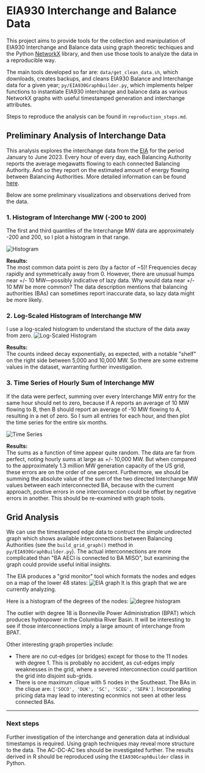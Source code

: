 # EIA930 Interchange and Balance Data
This project aims to provide tools for the collection and manipulation of EIA930 Interchange and Balance data using graph theoretic techiques and the Python [NetworkX](https://networkx.org/) library, and then use those tools to analyze the data in a reproducible way.

The main tools developed so far are: `data/get_clean_data.sh`, which downloads, creates backups, and cleans EIA930 Balance and Interchange data for a given year; `py/EIA930GraphBuilder.py`, which implements helper functions to instantiate EIA930 interchange and balance data as various NetworkX graphs with useful timestamped generation and interchange attributes.

Steps to reproduce the analysis can be found in `reproduction_steps.md`.

## Preliminary Analysis of Interchange Data
This analysis explores the interchange data from the [EIA](https://www.eia.gov/electricity/gridmonitor/about) for the period January to June 2023. Every hour of every day, each Balancing Authority reports the average megawatts flowing to each connected Balancing Authority. And so they report on the estimated amount of energy flowing between Balancing Authorities. More detailed information can be found [here](https://www.eia.gov/electricity/gridmonitor/about).

Below are some preliminary visualizations and observations derived from the data.

### 1. Histogram of Interchange MW (-200 to 200)
The first and third quantiles of the Interchange MW data are approximately -200 and 200, so I plot a histogram in that range.

![Histogram](fig/middle_histogram.png)



**Results:**  
The most common data point is zero (by a factor of ~5)! Frequencies decay rapidly and symmetrically away from 0. However, there are unusual humps near +/- 10 MW—possibly indicative of lazy data. Why would data near +/- 10 MW be more common? The data description mentions that balancing authorities (BAs) can sometimes report inaccurate data, so lazy data might be more likely.

### 2. Log-Scaled Histogram of Interchange MW
I use a log-scaled histogram to understand the stucture of the data away from zero.
![Log-Scaled Histogram](fig/log_scaled_histogram.png)

**Results:**  
The counts indeed decay exponentially, as expected, with a notable "shelf" on the right side between 5,000 and 10,000 MW. So there are some extreme values in the dataset, warranting further investigation.

### 3. Time Series of Hourly Sum of Interchange MW
If the data were perfect, summing over every Interchange MW entry for the same hour should net to zero, because if A reports an average of 10 MW flowing to B, then B should report an average of -10 MW flowing to A, resulting in a net of zero. So I sum all entries for each hour, and then plot the time series for the entire six months.

![Time Series](fig/interchange_MW_time_series.png)

**Results:**  
The sums as a function of time appear quite random. The data are far from perfect, noting hourly sums at large as +/- 10,000 MW. But when compared to the approximately 1.3 million MW generation capacity of the US grid, these errors are on the order of one percent. Furthermore, we should be summing the absolute value of the sum of the two directed Interchange MW values between each interconnected BA, because with the current approach, postive errors in one interconnection could be offset by negative errors in another. This should be re-examined with graph tools.


## Grid Analysis
We can use the timestamped edge data to contruct the simple undirected graph which shows available interconnections between Balancing Authorities (see the `build_grid_graph()` method in `py/EIA930GraphBuilder.py`). The actual interconnections are more complicated than "BA AECI is connected to BA MISO", but examining the graph could provide useful initial insights.

The EIA produces a "grid monitor" tool which formats the nodes and edges on a map of the lower 48 states:
![EIA graph](fig/eia_grid_monitor.png)
It is this graph that we are currently analyzing.

Here is a histogram of the degrees of the nodes:
![degree histogram](fig/degree_histogram.png)

The outlier with degree 18 is Bonneville Power Administration (BPAT) which produces hydropower in the Columbia River Basin. It will be interesting to see if those interconnections imply a large amount of interchange from BPAT.

Other interesting graph properties include:
- There are no cut-edges (or bridges) except for those to the 11 nodes with degree 1. This is probably no accident, as cut-edges imply weaknesses in the grid, where a severed interconnection could partition the grid into disjoint sub-grids.
- There is one maximum clique with 5 nodes in the Southeast. The BAs in the clique are: `['SOCO', 'DUK', 'SC', 'SCEG', 'SEPA']`. Incorporating pricing data may lead to interesting econmics not seen at other less connected BAs.


---

### Next steps
Further investigation of the interchange and generation data at individual timestamps is required. Using graph techniques may reveal more structure to the data. The AC-DC-AC ties should be investigated further. The results derived in R should be reproduced using the `EIA930GraphBuilder` class in Python.
